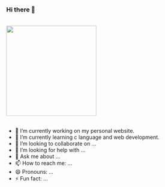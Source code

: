 ### Hi there 👋


<br>
<div id="header" align="left">
  <img src="https://media.giphy.com/media/yALcFbrKshfoY/giphy.gif" width="240"/>
</div>

<br>

- 🔭 I’m currently working on my personal website.
- 🌱 I’m currently learning c language and web development.
- 👯 I’m looking to collaborate on ...
- 🤔 I’m looking for help with ...
- 💬 Ask me about ...
- 📫 How to reach me: ...
- 😄 Pronouns: ...
- ⚡ Fun fact: ...

